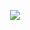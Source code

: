 <p align="center">
<img src="https://readme-typing-svg.herokuapp.com?color=%00ff80&center=true&vCenter=true&lines=S+C+R+I+P+T++A+R+Y+A++B+L+I+T+A+R" />
</p>
